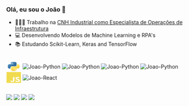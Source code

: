 ### Olá, eu sou o João 👋


- 🧑🏻‍💻 Trabalho na <a href="https://www.cnh.com/">CNH Industrial como Especialista de Operações de Infraestrutura</a>
- 💻 Desenvolvendo Modelos de Machine Learning e RPA's
- 📚 Estudando Scikit-Learn, Keras and TensorFlow

<div style="display: inline_block"><br>
  <img align="center" alt="Joao-Python" height="30" width="40" src="https://raw.githubusercontent.com/devicons/devicon/master/icons/python/python-original.svg">
  <img align="center" alt="Joao-Python" src="https://cdn.jsdelivr.net/gh/devicons/devicon@latest/icons/pandas/pandas-original.svg" />
  <img align="center" alt="Joao-Python" src="https://cdn.jsdelivr.net/gh/devicons/devicon@latest/icons/scikitlearn/scikitlearn-original.svg"/>
  <img align="center" alt="Joao-Python" height="30" width="40" src="https://cdn.jsdelivr.net/gh/devicons/devicon@latest/icons/tensorflow/tensorflow-original.svg">
  <img align="center" alt="Joao-Python" src="https://cdn.jsdelivr.net/gh/devicons/devicon@latest/icons/keras/keras-original.svg" />
  <img align="center" alt="Joao-Js" height="30" width="40" src="https://raw.githubusercontent.com/devicons/devicon/master/icons/javascript/javascript-plain.svg">
  <img align="center" alt="Joao-React" height="30" width="40" src="https://cdn.jsdelivr.net/gh/devicons/devicon@latest/icons/react/react-original.svg">
</div>
          
##

<div> 
  <a href="https://wa.me/5515997185898" target="_blank"><img src="https://img.shields.io/badge/WhatsApp-25D366?style=for-the-badge&logo=whatsapp&logoColor=white"></a>
  <a href="mailto:joaovictoragrilo@gmail.com" target="_blank"><img src="https://img.shields.io/badge/-Gmail-%23333?style=for-the-badge&logo=gmail&logoColor=white" target="_blank"></a>
  <a href="https://instagram.com/joaogrilx" target="_blank"><img src="https://img.shields.io/badge/-Instagram-%23E4405F?style=for-the-badge&logo=instagram&logoColor=white" target="_blank"></a>
  <a href="https://www.linkedin.com/in/joaoagrilo/" target="_blank"><img src="https://img.shields.io/badge/-LinkedIn-%230077B5?style=for-the-badge&logo=linkedin&logoColor=white" target="_blank"></a> 
</div>
